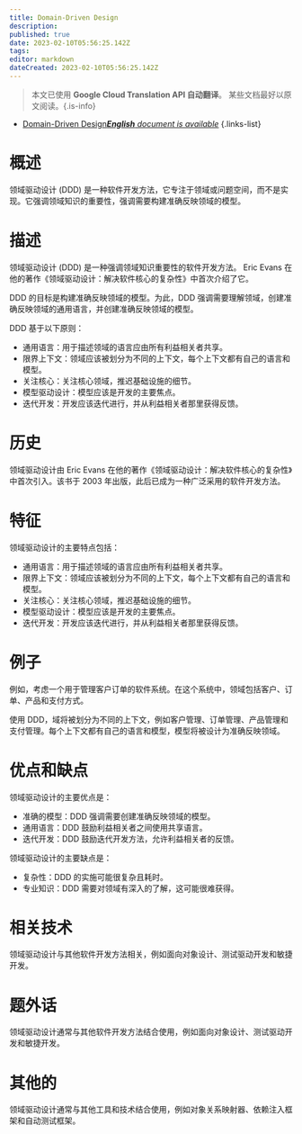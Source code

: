 ```yaml
---
title: Domain-Driven Design
description: 
published: true
date: 2023-02-10T05:56:25.142Z
tags: 
editor: markdown
dateCreated: 2023-02-10T05:56:25.142Z
---
```


> 本文已使用 **Google Cloud Translation API 自动翻译**。
某些文档最好以原文阅读。{.is-info}



- [Domain-Driven Design***English** document is available*](/en/Knowledge-base/Dictionary/domain-driven-design)
{.links-list}


# 概述
领域驱动设计 (DDD) 是一种软件开发方法，它专注于领域或问题空间，而不是实现。它强调领域知识的重要性，强调需要构建准确反映领域的模型。

# 描述
领域驱动设计 (DDD) 是一种强调领域知识重要性的软件开发方法。 Eric Evans 在他的著作《领域驱动设计：解决软件核心的复杂性》中首次介绍了它。

DDD 的目标是构建准确反映领域的模型。为此，DDD 强调需要理解领域，创建准确反映领域的通用语言，并创建准确反映领域的模型。

DDD 基于以下原则：

- 通用语言：用于描述领域的语言应由所有利益相关者共享。
- 限界上下文：领域应该被划分为不同的上下文，每个上下文都有自己的语言和模型。
- 关注核心：关注核心领域，推迟基础设施的细节。
- 模型驱动设计：模型应该是开发的主要焦点。
- 迭代开发：开发应该迭代进行，并从利益相关者那里获得反馈。

# 历史
领域驱动设计由 Eric Evans 在他的著作《领域驱动设计：解决软件核心的复杂性》中首次引入。该书于 2003 年出版，此后已成为一种广泛采用的软件开发方法。

# 特征
领域驱动设计的主要特点包括：

- 通用语言：用于描述领域的语言应由所有利益相关者共享。
- 限界上下文：领域应该被划分为不同的上下文，每个上下文都有自己的语言和模型。
- 关注核心：关注核心领域，推迟基础设施的细节。
- 模型驱动设计：模型应该是开发的主要焦点。
- 迭代开发：开发应该迭代进行，并从利益相关者那里获得反馈。

# 例子
例如，考虑一个用于管理客户订单的软件系统。在这个系统中，领域包括客户、订单、产品和支付方式。

使用 DDD，域将被划分为不同的上下文，例如客户管理、订单管理、产品管理和支付管理。每个上下文都有自己的语言和模型，模型将被设计为准确反映领域。

# 优点和缺点
领域驱动设计的主要优点是：

- 准确的模型：DDD 强调需要创建准确反映领域的模型。
- 通用语言：DDD 鼓励利益相关者之间使用共享语言。
- 迭代开发：DDD 鼓励迭代开发方法，允许利益相关者的反馈。

领域驱动设计的主要缺点是：

- 复杂性：DDD 的实施可能很复杂且耗时。
- 专业知识：DDD 需要对领域有深入的了解，这可能很难获得。

# 相关技术
领域驱动设计与其他软件开发方法相关，例如面向对象设计、测试驱动开发和敏捷开发。

# 题外话
领域驱动设计通常与其他软件开发方法结合使用，例如面向对象设计、测试驱动开发和敏捷开发。

# 其他的
领域驱动设计通常与其他工具和技术结合使用，例如对象关系映射器、依赖注入框架和自动测试框架。